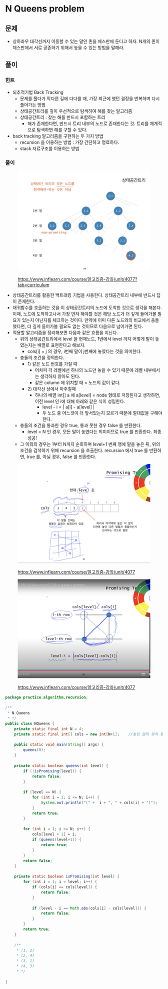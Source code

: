 # N Queens problem

## 문제&#x20;

* 상하좌우 대각선까지 이동할 수 있는 말인 퀸을 체스판에 둔다고 하자. N개의 퀸이 체스판에서 서로 공존하기 위해서 놓을 수 있는 방법을 말해라.&#x20;



## 풀이

### 힌트

* 되추적기법 Back Tracking
  * 문제를 풀다가 막다른 길에 다다를 때, 가장 최근에 했던 결정을 번복하며 다시 풀어가는 방법
  * 상태공간트리를 깊이 우선적으로 탐색하여 해를 찾는 알고리즘&#x20;
  * 상태공간트리 : 찾는 해를 반드시 포함하는 트리
    * 해가 존재한다면, 반드시 트리 내부의 노드로 존재한다는 것. 트리를 체계적으로 탐색하면 해를 구할 수 있다.&#x20;
* back tracking 알고리즘을 구현하는 두 가지 방법&#x20;
  * recursion 을 이용하는 방법 : 가장 간단하고 명료하다.&#x20;
  * stack 자료구조를 이용하는 방법&#x20;



### 풀이

<figure><img src="../../../.gitbook/assets/image (36) (1).png" alt=""><figcaption><p><a href="https://www.inflearn.com/course/%EC%95%8C%EA%B3%A0%EB%A6%AC%EC%A6%98-%EA%B0%95%EC%A2%8C/unit/4077?tab=curriculum">https://www.inflearn.com/course/알고리즘-강좌/unit/4077?tab=curriculum</a></p></figcaption></figure>

* 상태공간트리를 활용한 백트래킹 기법을 사용한다. 상태공간트리 내부에 반드시 답이 존재한다.
* 재귀함수를 호출하는 것을 이 상태공간트리의 노드에 도착한 것으로 생각을 해본다. 이때, 노드에 도착하고나서 가장 먼저 해야할 것은 해당 노드가 더 깊게 들어가볼 필요가 있는지 아닌지를 체크하는 것이다. 만약에 이미 다른 노드와의 비교에서 충돌했다면, 더 깊게 들어가볼 필요도 없는 것이므로 다음으로 넘어가면 된다.&#x20;
* 적용할 알고리즘을 정리해보면 다음과 같은 흐름을 지닌다.&#x20;
  * 위의 상태공간트리에서 level 을 현재노드, 1번에서 level 까지 어떻게 말이 놓였는지는 배열로 표현한다고 해보자.&#x20;
    * cols\[i] = j 의 경우, i번째 말이 j번째에 놓였다는 것을 의미한다.&#x20;
  * 충돌의 조건을 정의한다.&#x20;
    * 1\) 같은 노드 번호를 가질 때
      * 어차피 각 레벨에선 하나의 노드만 놓을 수 있기 때문에 레벨 내부에서는 생각하지 않아도 된다.&#x20;
      * 같은 column 에 위치할 때 = 노드의 값이 같다.
    * 2\) 대각선 상에서 마주칠때&#x20;
      * 하나의 배열 int\[] a 에 a\[level] = node 형태로 저장된다고 생각하면, 이전 level 인 i에 대해 아래와 같은 식이 성립한다.&#x20;
        * level - i = | a\[i] - a\[level] |&#x20;
        * 두 노드 중 어느것이 더 앞서있는지 모르기 때문에 절대값을 구해야한다.&#x20;
  * 충돌의 조건을 통과한 경우 true, 통과 못한 경우 false 를 반환한다.&#x20;
    * level = N 인 경우, 모든 말이 놓였다는 의미이므로 true 를 반환한다. 최종 성공!&#x20;
  * 그 이외의 경우는 1부터 N까지 순회하며 level+1 번째 행에 말을 놓은 뒤, 위의 조건을 검색하기 위해 recursion 을 호출한다. recursion 에서 true 를 반환하면, true 를, 아닐 경우, false 를 반환한다.&#x20;

&#x20;

<figure><img src="../../../.gitbook/assets/image (37) (1) (1).png" alt=""><figcaption><p><a href="https://www.inflearn.com/course/%EC%95%8C%EA%B3%A0%EB%A6%AC%EC%A6%98-%EA%B0%95%EC%A2%8C/unit/4077">https://www.inflearn.com/course/알고리즘-강좌/unit/4077</a></p></figcaption></figure>

<figure><img src="../../../.gitbook/assets/image (1) (1) (2) (1) (1).png" alt=""><figcaption><p><a href="https://www.inflearn.com/course/%EC%95%8C%EA%B3%A0%EB%A6%AC%EC%A6%98-%EA%B0%95%EC%A2%8C/unit/4077">https://www.inflearn.com/course/알고리즘-강좌/unit/4077</a></p></figcaption></figure>



```java
package practice.algorithm.recursion;

/**
 * N Queens
 * */
public class NQueens {
    private static final int N = 4;
    private static final int[] cols = new int[N+1];    //놓인 말의 위치 행과 열 cols[i] = j

    public static void main(String[] args) {
        queens(0);
    }

    private static boolean queens(int level) {
        if (!isPromising(level)) {
            return false;
        }

        if (level == N) {
            for (int i = 1; i <= N; i++) {
                System.out.println("(" +  i + ", " + cols[i] + ")");
            }
            return true;
        }

        for (int i = 1; i <= N; i++) {
            cols[level + 1] = i;
            if (queens(level+1)) {
                return true;
            }
        }
        return false;
    }

    private static boolean isPromising(int level) {
        for (int i = 1; i < level; i++) {
            if (cols[i] == cols[level]) {
                return false;
            }

            if (level - i == Math.abs(cols[i] - cols[level])) {
                return false;
            }
        }
        return true;
    }

    /**
     * (1, 2)
     * (2, 4)
     * (3, 1)
     * (4, 3)
     * */

}
```

